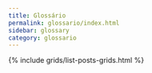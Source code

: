 ```yaml
---
title: Glossário
permalink: glossario/index.html
sidebar: glossary
category: glossario
---
```



{% include grids/list-posts-grids.html %}
